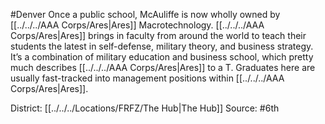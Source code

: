 #Denver 
Once a public school, McAuliffe is now wholly owned by [[../../../AAA Corps/Ares|Ares]] Macrotechnology. [[../../../AAA Corps/Ares|Ares]] brings in faculty from around the world to teach their students the latest in self-defense, military theory, and business strategy. It’s a combination of military education and business school, which pretty much describes [[../../../AAA Corps/Ares|Ares]] to a T. Graduates here are usually fast-tracked into management positions within [[../../../AAA Corps/Ares|Ares]].

District: [[../../../Locations/FRFZ/The Hub|The Hub]]
Source: #6th
